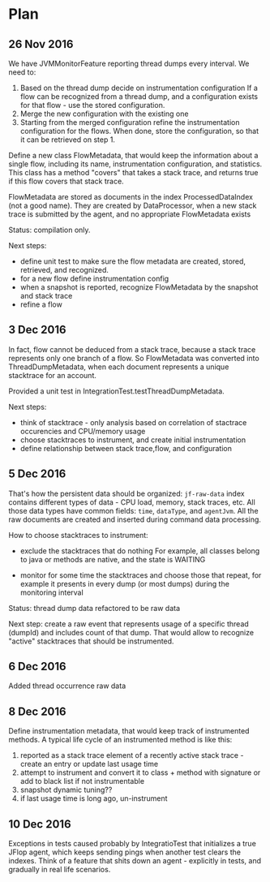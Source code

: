 # Plan

## 26 Nov 2016
We have JVMMonitorFeature reporting thread dumps every interval.
We need to:
 
 1. Based on the thread dump decide on instrumentation configuration
    If a flow can be recognized from a thread dump, and a configuration exists for that flow - use the stored configuration.   
 2. Merge the new configuration with the existing one
 3. Starting from the merged configuration refine the instrumentation configuration for the flows.
    When done, store the configuration, so that it can be retrieved on step 1.
    
Define a new class FlowMetadata, that would keep the information about a single flow, including its name, instrumentation configuration, and statistics.
This class has a method "covers" that takes a stack trace, and returns true if this flow covers that stack trace.

FlowMetadata are stored as documents in the index ProcessedDataIndex (not a good name).
They are created by DataProcessor, when a new stack trace is submitted by the agent, and no appropriate FlowMetadata exists

Status: compilation only.

Next steps: 

* define unit test to make sure the flow metadata are created, stored, retrieved, and recognized.
* for a new flow define instrumentation config
* when a snapshot is reported, recognize FlowMetadata by the snapshot and stack trace
* refine a flow

## 3 Dec 2016

In fact, flow cannot be deduced from a stack trace, because a stack trace represents only one branch of a flow.
So FlowMetadata was converted into ThreadDumpMetadata, when each document represents a unique stacktrace for an account. 

Provided a unit test in IntegrationTest.testThreadDumpMetadata.
  
Next steps:

* think of stacktrace - only analysis based on correlation of stactrace occurencies and CPU/memory usage
* choose stacktraces to instrument, and create initial instrumentation
* define relationship between stack trace,flow, and configuration
    
## 5 Dec 2016 
    
That's how the persistent data should be organized:
`jf-raw-data` index contains different types of data - CPU load, memory, stack traces, etc. All those data types have common fields: 
`time`, `dataType`, and `agentJvm`. All the raw documents are created and inserted during command data processing.
    
How to choose stacktraces to instrument:

* exclude the stacktraces that do nothing
 For example, all classes belong to java or methods are native, and the state is WAITING
 
* monitor for some time the stacktraces and choose those that repeat, 
for example it presents in every dump (or most dumps) during the monitoring interval  

Status: thread dump data refactored to be raw data

Next step: 
create a raw event that represents usage of a specific thread (dumpId) and includes count of that dump.
That would allow to recognize "active" stacktraces that should be instrumented.

## 6 Dec 2016

Added thread occurrence raw data

## 8 Dec 2016

Define instrumentation metadata, that would keep track of instrumented methods.
A typical life cycle of an instrumented method is like this:

1. reported as a stack trace element of a recently active stack trace - create an entry or update last usage time
2. attempt to instrument and convert it to class + method with signature or add to black list if not instrumentable
3. snapshot dynamic tuning??
4. if last usage time is long ago, un-instrument
 
## 10 Dec 2016

Exceptions in tests caused probably by IntegratioTest that initializes a true JFlop agent, which keeps sending pings when another test clears the indexes.
Think of a feature that shits down an agent - explicitly in tests, and gradually in real life scenarios.


 